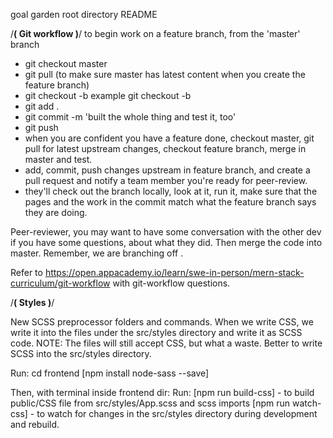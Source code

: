 goal garden root directory README



/**********( Git workflow )**********/
to begin work on a feature branch, from the 'master' branch 
* git checkout master
* git pull (to make sure master has latest content when you create the feature branch)
* git checkout -b <initials-da-mo-pageName-featureName> 
example git checkout -b <ss-2-21-home-goal-list>
* git add . 
* git commit -m 'built the whole thing and test it, too'
* git push
* when you are confident you have a feature done, checkout master, git pull for latest upstream changes, checkout feature branch, merge in master and test. 
* add, commit, push changes upstream in feature branch, and create a pull request and notify a team member you're ready for peer-review. 
* they'll check out the branch locally, look at it, run it, make sure that the pages and the work in the commit match what the feature branch says they are doing. 

Peer-reviewer, you may want to have some conversation with the other dev if you have some questions, about what they did. Then merge the code into master. Remember, we are branching off <master>.

Refer to https://open.appacademy.io/learn/swe-in-person/mern-stack-curriculum/git-workflow with git-workflow questions.

/**********( Styles )**********/

New SCSS preprocessor folders and commands. 
When we write CSS, we write it into the files under the src/styles directory and write it as SCSS code. NOTE: The files will still accept CSS, but what a waste. Better to write SCSS into the src/styles directory. 

Run:
  cd frontend
  [npm install node-sass --save] 
  
Then, with terminal inside frontend dir: 
Run:
  [npm run build-css] - to build public/CSS file from src/styles/App.scss and scss imports
  [npm run watch-css] - to watch for changes in the src/styles directory during development and rebuild. 

  


